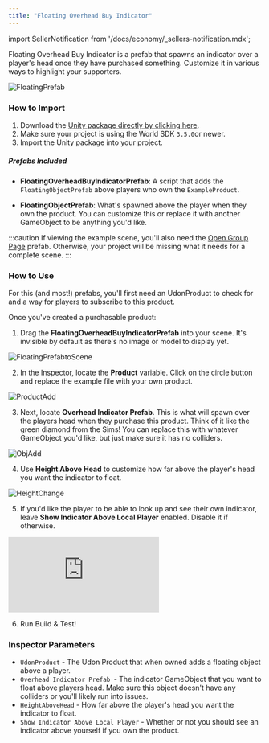 ```yaml
---
title: "Floating Overhead Buy Indicator"
---
```


import SellerNotification from '/docs/economy/_sellers-notification.mdx';

<SellerNotification/>

Floating Overhead Buy Indicator is a prefab that spawns an indicator over a player's head once they have purchased something. Customize it in various ways to highlight your supporters.

![FloatingPrefab](/img/economy/examples/BuyIndicator-FloatingPrefab.png "Shows what a Floating Obj looks like over a players head.")

### How to Import
1. Download the [Unity package directly by clicking here](https://cdn.sanity.io/files/yvg0vlb9/production/44b4e129593cff2c69c2809e0e432bec7390c271.unitypackage).
2. Make sure your project is using the World SDK `3.5.0`or newer.
3. Import the Unity package into your project.

##### Prefabs Included
* **FloatingOverheadBuyIndicatorPrefab**: A script that adds the `FloatingObjectPrefab` above players who own the `ExampleProduct`.

* **FloatingObjectPrefab**: What's spawned above the player when they own the product. You can customize this or replace it with another GameObject to be anything you'd like.

:::caution
If viewing the example scene, you'll also need the [Open Group Page](/economy/sdk/examples/open-group-page) prefab. Otherwise, your project will be missing what it needs for a complete scene.
:::

### How to Use

For this (and most!) prefabs, you'll first need an UdonProduct to check for and a way for players to subscribe to this product. 

Once you've created a purchasable product:

1. Drag the **FloatingOverheadBuyIndicatorPrefab** into your scene. It's invisible by default as there's no image or model to display yet.

![FloatingPrefabtoScene](/img/economy/examples/BuyIndicator-FloatingPrefabtoScene.png "Dragging the prefab into scene.")

2. In the Inspector, locate the **Product** variable. Click on the circle button and replace the example file with your own product.

![ProductAdd](/img/economy/examples/BuyIndicator-ProductAdd.png "Dragging the prefab into scene.")

3. Next, locate **Overhead Indicator Prefab**. This is what will spawn over the players head when they purchase this product. Think of it like the green diamond from the Sims! You can replace this with whatever GameObject you'd like, but just make sure it has no colliders.

![ObjAdd](/img/economy/examples/BuyIndicator-ObjAdd.png "Adding a custom GameObject.")

4. Use **Height Above Head** to customize how far above the player's head you want the indicator to float.

![HeightChange](/img/economy/examples/BuyIndicator-HeightChange.png "Adjusting height.")

5. If you'd like the player to be able to look up and see their own indicator, leave **Show Indicator Above Local Player** enabled. Disable it if otherwise.

<div class="video-container">
    <iframe src="https://assets.vrchat.com/videos/docs/BuyIndicator-ShowIndicatorAboveLocalPlayer.mp4" title="Overhead Indicator" frameborder="0" allow="encrypted-media; gyroscope; web-share" allowfullscreen></iframe>
</div>

6. Run Build & Test!

### Inspector Parameters

* `UdonProduct` - The Udon Product that when owned adds a floating object above a player.
* `Overhead Indicator Prefab `- The indicator GameObject that you want to float above players head. Make sure this object doesn't have any colliders or you'll likely run into issues.
* `HeightAboveHead` - How far above the player's head you want the indicator to float.
* `Show Indicator Above Local Player` - Whether or not you should see an indicator above yourself if you own the product.
